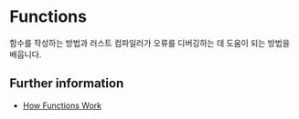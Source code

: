 # Functions

함수를 작성하는 방법과 러스트 컴파일러가 오류를 디버깅하는 데 도움이 되는 방법을 배웁니다.

## Further information

- [How Functions Work](https://doc.rust-lang.org/book/ch03-03-how-functions-work.html)
